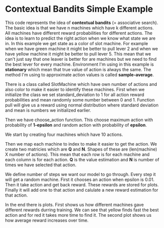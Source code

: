 # Contextual Bandits Simple Example

This code represents the idea of **contextual bandits** (= associative search). The basic idea is that we have n machines which have k different actions. All machines have different reward probabilities for different actions. The idea is to learn to predict the right action when we know what state we are in. In this example we get state as a color of slot machine. For example when we have green machine it might be better to pull lever 2 and when we have yellow machine it might be better to pull lever 5. This mean that we can't just say that one leaver is better for are machines but we need to find the best lever for every machine. Environment I'm using in this example is **stationary** which mean that true value of action is always the same. The method I'm using to approximate action values is called **sample-average**.

There is a class called SlotMachine which have own number of actions and also color to make it easier to identify these machines. First when we initialize the class we set standard_deviation to 1 for all action reward probabilities and mean randomly some number between 0 and 1. Function pull will give us a reward using normal distribution where standard deviation and mean is numbers we initialized earlier.

Then we have choose_action function. This choose maximum action with probability of **1-epsilon** and random action with probability of **epsilon**.

We start by creating four machines which have 10 actions.

Then we map each machine to index to make it easier to get the action. We create two matricies which are **Q** and **N**. Shapes of these are (len(machine) X number of actions). This mean that each row is for each machine and each column is for each action. **Q** is the value estimation and **N** is number of times we have selected that action.

We define number of steps we want our model to go through. Every step it will get a random machine. First it chooses an action when epsilon is 0.01. Then it take action and get back reward. These rewards are stored for plots. Finally it will add one to that action and calulate a new reward estimation for that action.

In the end there is plots. First shows us how different machines gave different rewards durring training. We can see that yellow finds fast the best action and for red it takes more time to find it. The second plot shows us how average reward increases over time.

